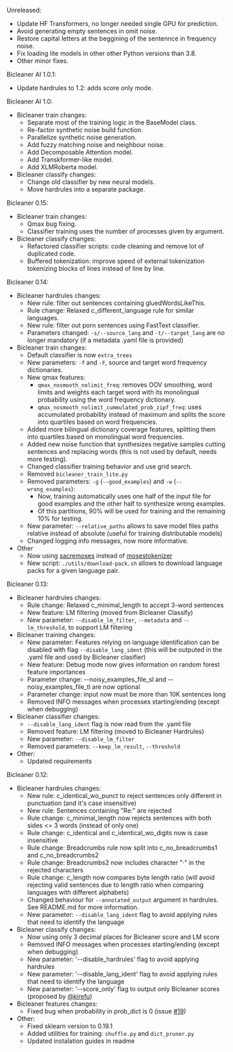 Unreleased:
* Update HF Transformers, no longer needed single GPU for prediction.
* Avoid generating empty sentences in omit noise.
* Restore capital letters at the beggining of the sentennce in frequency noise.
* Fix loading lite models in other other Python versions than 3.8.
* Other minor fixes.

Bicleaner AI 1.0.1:
* Update hardrules to 1.2: adds score only mode.

Bicleaner AI 1.0:
* Bicleaner train changes:
  * Separate most of the training logic in the BaseModel class.
  * Re-factor synthetic noise build function.
  * Parallelize synthetic noise generation.
  * Add fuzzy matching noise and neighbour noise.
  * Add Decomposable Attention model.
  * Add Transkformer-like model.
  * Add XLMRoberta model.
* Bicleaner classify changes:
  * Change old classifier by new neural models.
  * Move hardrules into a separate package.

Bicleaner 0.15:
* Bicleaner train changes:
  * Qmax bug fixing.
  * Classifier training uses the number of processes given by argument.
* Bicleaner classify changes:
  * Refactored classifier scripts: code cleaning and remove lot of duplicated code.
  * Buffered tokenization: improve speed of external tokenization tokenizing blocks of lines instead of line by line.

Bicleaner 0.14: 
* Bicleaner hardrules changes:
  * New rule: filter out sentences containing gluedWordsLikeThis.
  * Rule change: Relaxed c_different_language rule for similar languages.
  * New rule: filter out porn sentences using FastText classifier.
  * Parameters changed: `-s/--source_lang` and `-t/--target_lang` are no longer mandatory (if a metadata .yaml file is provided)
* Bicleaner train changes:
  * Default classifier is now `extra_trees`
  * New parameters: `-f`  and `-F`, source and target word frequency dictionaries.
  * New qmax features:
    * `qmax_nosmooth_nolimit_freq`: removes OOV smoothing, word limits and weights each target word with its monolingual probability using the word frequency dictionary.
    * `qmax_nosmooth_nolimit_cummulated_prob_zipf_freq`: uses accumulated probability instead of maximum and splits the score into quartiles based on word frequencies.
  * Added more bilingual dictionary coverage features, splitting them into quartiles based on monolingual word frequencies.
  * Added new noise function that synthesizes negative samples cutting sentences and replacing words (this is not used by default, needs more testing).
  * Changed classifier training behavior and use grid search.
  * Removed `bicleaner_train_lite.py`
  * Removed parameters: `-g` (`--good_examples`) and `-w` (`--wrong_examples`):
    * Now, training automatically uses one half of the input file for good examples and the other half to synthesize wrong examples.
    * Of this partitions, 90% will be used for training and the remaining 10% for testing.
  * New parameter: `--relative_paths` allows to save model files paths relative instead of absolute  (useful for training distributable models)
  * Changed logging info messages, now more informative.
* Other
   * Now using [sacremoses](https://github.com/alvations/sacremoses) instead of [mosestokenizer](https://github.com/luismsgomes/mosestokenizer)
   * New script:  `./utils/download-pack.sh` allows to download language packs for a given language pair.


Bicleaner 0.13:
* Bicleaner hardrules changes:
  * Rule change: Relaxed c_minimal_length to accept 3-word sentences	
  * New feature: LM filtering (moved from Bicleaner Classify)
  * New parameter: `--disable_lm_filter`, `--metadata` and `--lm_threshold`, to support LM filtering
* Bicleaner training changes: 
  * New parameter: Features relying on language identification can be disabled with flag `--disable_lang_ident` (this will be outputed in the .yaml file and used by Bicleaner clasifier)
  * New feature: Debug mode now gives information on random forest feature importances
  * Parameter change: --noisy_examples_file_sl and --noisy_examples_file_tl are now optional
  * Parameter change: input now must be more than 10K sentences long
  * Removed INFO messages when processes starting/ending (except when debugging)
* Bicleaner classifier changes:
  * `--disable_lang_ident` flag is now read from the .yaml file
  * Removed feature: LM filtering (moved to Bicleaner Hardrules)
  * New parameter: `--disable_lm_filter`
  * Removed parameters: `--keep_lm_result`,  `--threshold`
* Other:
  * Updated requirements
  
  
  
Bicleaner 0.12:
* Bicleaner hardrules changes:
  * New rule: c_identical_wo_punct to reject sentences only different in punctuation (and it's case insensitive)
  * New rule:  Sentences containing "Re:" are rejected
  * Rule change: c_minimal_length now rejects sentences with both sides <= 3 words (instead of only one)
  * Rule change: c_identical and c_identical_wo_digits now is case insensitive
  * Rule change: Breadcrumbs rule now split into c_no_breadcrumbs1 and c_no_breadcrumbs2
  * Rule change: Breadcrumbs2 now includes character "·" in the rejected characters
  * Rule change: c_length now compares byte length ratio (will avoid rejecting valid sentences due to length ratio when comparing languages with different alphabets)
  * Changed behaviour for `--annotated_output` argument in hardrules. See README.md for more information.
  * New parameter: `--disable_lang_ident` flag to avoid applying rules that need to identify the language
* Bicleaner classify changes:  
  * Now using only 3 decimal places for Bicleaner score and LM score
  * Removed INFO messages when processes starting/ending (except when debugging)
  * New parameter: '--disable_hardrules' flag to avoid applying hardrules
  * New parameter: '--disable_lang_ident' flag to avoid applying rules that need to identify the language
  * New parameter: '--score_only' flag to output only Bicleaner scores (proposed by [@kirefu](https://github.com/kirefu))
* Bicleaner features changes:
  * Fixed bug when probability in prob_dict is 0 (issue [#19](https://github.com/bitextor/bicleaner/issues/19))
* Other:
  * Fixed sklearn version to 0.19.1
  * Added utilities for training: `shuffle.py` and `dict_pruner.py`
  * Updated instalation guides in readme
